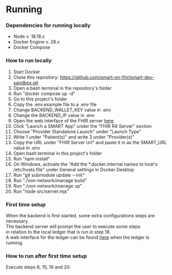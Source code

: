 # Running

### Dependencies for running locally
- Node v. 18.18.x
- Docker Engine v. 28.x
- Docker Compose

### How to run locally
1. Start Docker
2. Clone this repository: https://github.com/smart-on-fhir/smart-dev-sandbox.git
3. Open a bash terminal in the repository's folder
4. Run "docker compose up -d"
5. Go to this project's folder
6. Copy the .env.example file to a .env file
7. Change BACKEND_WALLET_KEY value in .env
8. Change the BACKEND_IP value in .env
9. Open the web interface of the FHIR server [here](http://localhost:4000/)
10. Click "Launch a SMART App" under the "FHIR R4 Server" section
11. Choose "Provider Standalone Launch" under "Launch Type"
12. Write 1 under "Patient(s)" and write 3 under "Provider(s)"
13. Copy the URL under "FHIR Server Url" and paste it in as the SMART_URL value in .env
14. Open bash terminal in this project's folder
15. Run "npm install"
16. On Windows, activate the "Add the *.docker.internal names to host's /etc/hosts file" under General settings in Docker Desktop
17. Run "git submodule update --init"
18. Run "./von-network/manage build"
19. Run "./von-network/manage up"
20. Run "node src/server.mjs"

### First time setup
When the backend is first started, some extra configurations steps are necessary.\
The backend server will prompt the user to execute some steps\
in relation to the local ledger that is run in step 18.\
A web interface for the ledger can be found [here](http://localhost:9000)
when the ledger is running.

### How to run after first time setup
Execute steps 8, 15, 19 and 20.